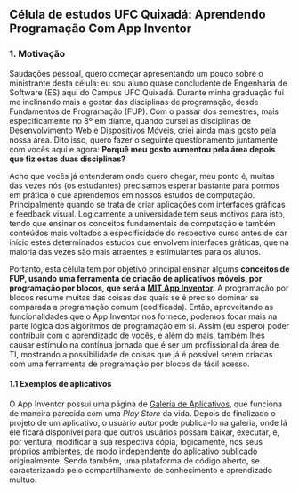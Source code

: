 ## Célula de estudos UFC Quixadá: Aprendendo Programação Com App Inventor

### 1. Motivação 
Saudações pessoal, quero começar apresentando um pouco sobre o ministrante desta célula: eu sou aluno quase concludente de Engenharia de Software (ES) aqui do Campus UFC Quixadá. Durante minha graduação fui me inclinando mais a gostar das disciplinas de programação, desde Fundamentos de Programação (FUP). Com o passar dos semestres, mais especificamente no 8º em diante, quando cursei as disciplinas de Desenvolvimento Web e Dispositivos Móveis, criei ainda mais gosto pela nossa área. Dito isso, quero fazer o seguinte questionamento juntamente com vocês aqui e agora: **Porquê meu gosto aumentou pela área depois que fiz estas duas disciplinas?** 


Acho que vocês já entenderam onde quero chegar, meu ponto é, muitas das vezes nós (os estudantes) precisamos esperar bastante para pormos em prática o que aprendemos em nossos estudos de computação. Principalmente quando se trata de criar aplicações com interfaces gráficas e feedback visual. Logicamente a universidade tem seus motivos para isto, tendo que ensinar os conceitos fundamentais de computação e também contéúdos mais voltados a especificidade do respectivo curso antes de dar início estes determinados estudos que envolvem interfaces gráticas, que na maioria das vezes são mais atraentes e estimulantes para os alunos.

Portanto, esta célula tem por objetivo principal ensinar algums **conceitos de FUP, usando uma ferramenta de criação de aplicativos móveis, por programação por blocos, que será a [MIT App Inventor](https://appinventor.mit.edu/).** A programação por blocos resume muitas das coisas das quais se é preciso dominar se comparada a programação comum (codificada). Então, aproveitando as funcionalidades que o App Inventor nos fornece, podemos focar mais na parte lógica dos algoritmos de programação em si. Assim (eu espero) poder contribuir com o aprendizado de vocês, e além do mais, também lhes causar estímulo na contínua jornada que é ser um profissional da área de TI, mostrando a possibilidade de coisas que já é possível serem criadas com uma ferramenta de programação por blocos de fácil acesso. 

#### 1.1 Exemplos de aplicativos 

<div class="text-justify">

O App Inventor possui uma página de [Galeria de Aplicativos](https://gallery.appinventor.mit.edu/), que funciona de maneira parecida com uma *Play Store* da vida. Depois de finalizado o projeto de um aplicativo, o usuário autor pode publica-lo na galeria, onde lá ele ficará disponível para que outros usuários possam baixar, executar, e, por ventura, modificar a sua respectiva cópia, logicamente, nos seus próprios ambientes, de modo independente do aplicativo publicado originalmente. Sendo também, uma plataforma de código aberto, se caracterizando pelo compartilhamento de conhecimento e aprendizado multuo. 

</div>
